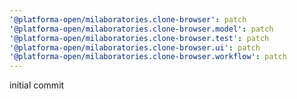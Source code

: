 ```yaml
---
'@platforma-open/milaboratories.clone-browser': patch
'@platforma-open/milaboratories.clone-browser.model': patch
'@platforma-open/milaboratories.clone-browser.test': patch
'@platforma-open/milaboratories.clone-browser.ui': patch
'@platforma-open/milaboratories.clone-browser.workflow': patch
---
```


initial commit
